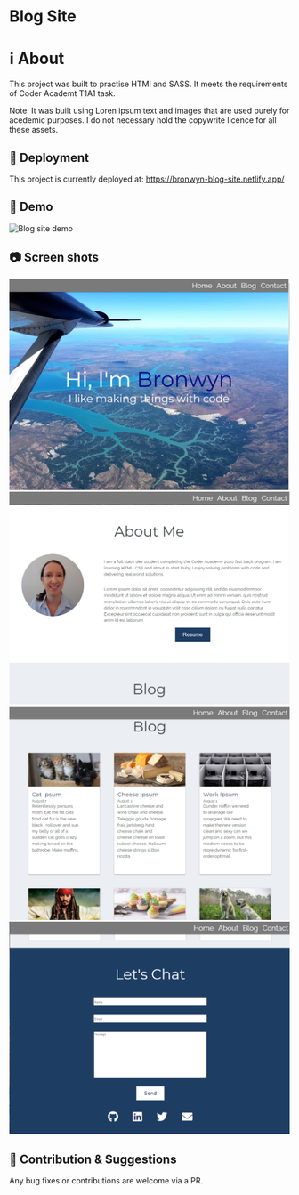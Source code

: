 # Blog Site

# :information_source: About
This project was built to practise HTMl and SASS. It meets the requirements of Coder Academt T1A1 task.

Note: It was built using Loren ipsum text and images that are used purely for acedemic purposes. I do not necessary hold the copywrite licence for all these assets. 

## :rocket: Deployment

This project is currently deployed at: <https://bronwyn-blog-site.netlify.app/>

## :movie_camera: Demo

![Blog site demo](./docs/blogDemo.gif)

## :camera: Screen shots

![Home](./docs/home.png)
![About](./docs/about.png)
![Blog](./docs/blog.png)
![Footer](./docs/footer.png)

## :bug: Contribution & Suggestions

Any bug fixes or contributions are welcome via a PR.
